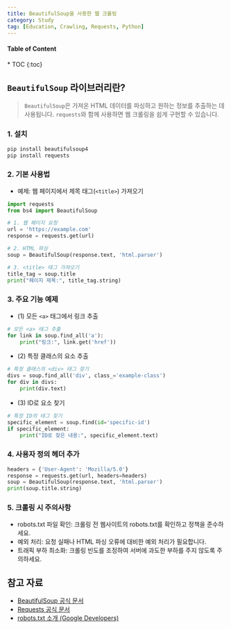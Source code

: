 ```yaml
---
title: BeautifulSoup을 사용한 웹 크롤링
category: Study
tag: [Education, Crawling, Requests, Python]
---
```


<nav class="post-toc" markdown="1">
  <h4>Table of Content</h4>
* TOC
{:toc}
</nav>


## `BeautifulSoup` 라이브러리란?
> `BeautifulSoup`은 가져온 HTML 데이터를 파싱하고 원하는 정보를 추출하는 데 사용됩니다. `requests`와 함께 사용하면 웹 크롤링을 쉽게 구현할 수 있습니다.

### 1. 설치
```bash
pip install beautifulsoup4
pip install requests
```

### 2. 기본 사용법
* 예제: 웹 페이지에서 제목 태그(`<title>`) 가져오기

```python
import requests
from bs4 import BeautifulSoup

# 1. 웹 페이지 요청
url = 'https://example.com'
response = requests.get(url)

# 2. HTML 파싱
soup = BeautifulSoup(response.text, 'html.parser')

# 3. <title> 태그 가져오기
title_tag = soup.title
print("페이지 제목:", title_tag.string)
```

### 3. 주요 기능 예제
* (1) 모든 `<a>` 태그에서 링크 추출

```python
# 모든 <a> 태그 추출
for link in soup.find_all('a'):
    print("링크:", link.get('href'))
```

* (2) 특정 클래스의 요소 추출

```python
# 특정 클래스의 <div> 태그 찾기
divs = soup.find_all('div', class_='example-class')
for div in divs:
    print(div.text)
```

* (3) ID로 요소 찾기

```python
# 특정 ID의 태그 찾기
specific_element = soup.find(id='specific-id')
if specific_element:
    print("ID로 찾은 내용:", specific_element.text)
```

### 4. 사용자 정의 헤더 추가
```python
headers = {'User-Agent': 'Mozilla/5.0'}
response = requests.get(url, headers=headers)
soup = BeautifulSoup(response.text, 'html.parser')
print(soup.title.string)
```

### 5. 크롤링 시 주의사항
* robots.txt 파일 확인: 크롤링 전 웹사이트의 robots.txt를 확인하고 정책을 준수하세요.
* 예외 처리: 요청 실패나 HTML 파싱 오류에 대비한 예외 처리가 필요합니다.
* 트래픽 부하 최소화: 크롤링 빈도를 조정하여 서버에 과도한 부하를 주지 않도록 주의하세요.

## 참고 자료
* [BeautifulSoup 공식 문서](https://www.crummy.com/software/BeautifulSoup/bs4/doc/)
* [Requests 공식 문서](https://docs.python-requests.org/en/latest/)
* [robots.txt 소개 (Google Developers)](https://developers.google.com/search/docs/advanced/robots/intro)